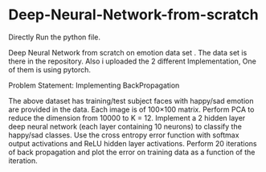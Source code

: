# Deep-Neural-Network-from-scratch
Directly Run the python file.

Deep Neural Network from scratch on emotion data set . The data set is there in the repository. Also i uploaded the 2 different Implementation, One of them is using pytorch.

Problem Statement: Implementing BackPropagation

The above dataset has training/test subject faces with happy/sad emotion are provided in
the data. Each image is of 100×100 matrix. Perform PCA to reduce the dimension from
10000 to K = 12. Implement a 2 hidden layer deep neural network (each layer containing
10 neurons) to classify the happy/sad classes. Use the cross entropy error function with
softmax output activations and ReLU hidden layer activations. Perform 20 iterations of
back propagation and plot the error on training data as a function of the iteration.

